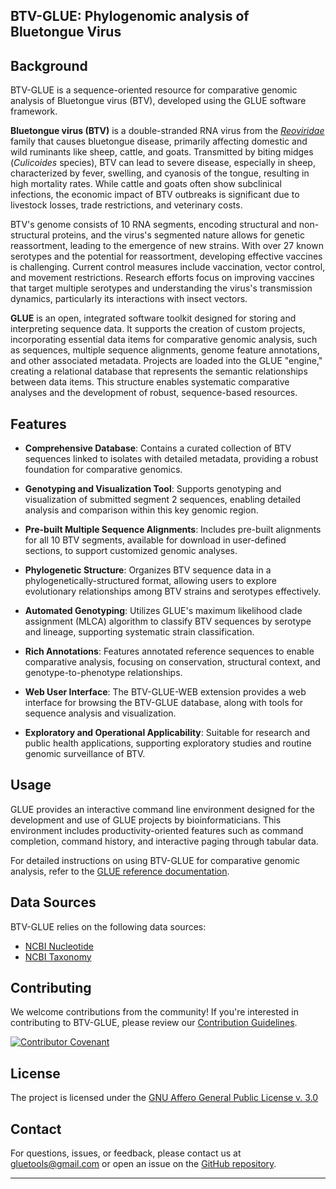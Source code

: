 ## BTV-GLUE: Phylogenomic analysis of Bluetongue Virus


## Background

BTV-GLUE is a sequence-oriented resource for comparative genomic analysis of Bluetongue virus (BTV), developed using the GLUE software framework.

**Bluetongue virus (BTV)** is a double-stranded RNA virus from the *[Reoviridae](https://ictv.global/report_9th/dsRNA/Reoviridae)* family that causes bluetongue disease, primarily affecting domestic and wild ruminants like sheep, cattle, and goats. Transmitted by biting midges (*Culicoides* species), BTV can lead to severe disease, especially in sheep, characterized by fever, swelling, and cyanosis of the tongue, resulting in high mortality rates. While cattle and goats often show subclinical infections, the economic impact of BTV outbreaks is significant due to livestock losses, trade restrictions, and veterinary costs.

BTV's genome consists of 10 RNA segments, encoding structural and non-structural proteins, and the virus's segmented nature allows for genetic reassortment, leading to the emergence of new strains. With over 27 known serotypes and the potential for reassortment, developing effective vaccines is challenging. Current control measures include vaccination, vector control, and movement restrictions. Research efforts focus on improving vaccines that target multiple serotypes and understanding the virus's transmission dynamics, particularly its interactions with insect vectors.

**GLUE** is an open, integrated software toolkit designed for storing and interpreting sequence data. It supports the creation of custom projects, incorporating essential data items for comparative genomic analysis, such as sequences, multiple sequence alignments, genome feature annotations, and other associated metadata. Projects are loaded into the GLUE "engine," creating a relational database that represents the semantic relationships between data items. This structure enables systematic comparative analyses and the development of robust, sequence-based resources.

## Features

-   **Comprehensive Database**: Contains a curated collection of BTV sequences linked to isolates with detailed metadata, providing a robust foundation for comparative genomics.

-   **Genotyping and Visualization Tool**: Supports genotyping and visualization of submitted segment 2 sequences, enabling detailed analysis and comparison within this key genomic region.

-   **Pre-built Multiple Sequence Alignments**: Includes pre-built alignments for all 10 BTV segments, available for download in user-defined sections, to support customized genomic analyses.

-   **Phylogenetic Structure**: Organizes BTV sequence data in a phylogenetically-structured format, allowing users to explore evolutionary relationships among BTV strains and serotypes effectively.

-   **Automated Genotyping**: Utilizes GLUE's maximum likelihood clade assignment (MLCA) algorithm to classify BTV sequences by serotype and lineage, supporting systematic strain classification.

-   **Rich Annotations**: Features annotated reference sequences to enable comparative analysis, focusing on conservation, structural context, and genotype-to-phenotype relationships.

-   **Web User Interface**: The BTV-GLUE-WEB extension provides a web interface for browsing the BTV-GLUE database, along with tools for sequence analysis and visualization.

-   **Exploratory and Operational Applicability**: Suitable for research and public health applications, supporting exploratory studies and routine genomic surveillance of BTV.


## Usage

GLUE provides an interactive command line environment designed for the development and use of GLUE projects by bioinformaticians. This environment includes productivity-oriented features such as command completion, command history, and interactive paging through tabular data.

For detailed instructions on using BTV-GLUE for comparative genomic analysis, refer to the [GLUE reference documentation](http://glue-tools.cvr.gla.ac.uk/).

## Data Sources

BTV-GLUE relies on the following data sources:

-   [NCBI Nucleotide](https://www.ncbi.nlm.nih.gov/nuccore)
-   [NCBI Taxonomy](https://www.ncbi.nlm.nih.gov/taxonomy)

## Contributing

We welcome contributions from the community! If you're interested in contributing to BTV-GLUE, please review our [Contribution Guidelines](./md/CONTRIBUTING.md).

[![Contributor Covenant](https://img.shields.io/badge/Contributor%20Covenant-2.1-4baaaa.svg)](./md/code_of_conduct.md)

## License

The project is licensed under the [GNU Affero General Public License v. 3.0](https://www.gnu.org/licenses/agpl-3.0.en.html)

## Contact


For questions, issues, or feedback, please contact us at <gluetools@gmail.com> or open an issue on the [GitHub repository](https://github.com/giffordlabcvr/BTV-GLUE/issues).

* * * * *
